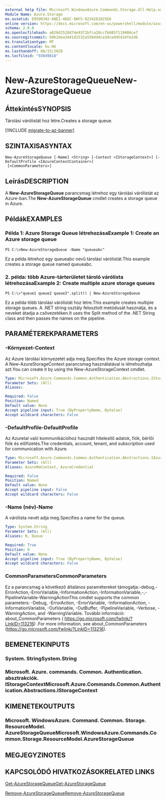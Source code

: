 ```yaml
---
external help file: Microsoft.WindowsAzure.Commands.Storage.dll-Help.xml
Module Name: Azure.Storage
ms.assetid: E9500392-6BE1-46EC-9AF5-9234281025E6
online version: https://docs.microsoft.com/en-us/powershell/module/azure.storage/new-azurestoragequeue
schema: 2.0.0
ms.openlocfilehash: a028d2528d74e9372bfca28ccfb085f119486ce7
ms.sourcegitcommit: b9b2dea3441d1532a5564ddca3dced45424fe2d6
ms.translationtype: MT
ms.contentlocale: hu-HU
ms.lasthandoff: 08/15/2020
ms.locfileid: "93849818"
---
```

# <span data-ttu-id="401a9-101">New-AzureStorageQueue</span><span class="sxs-lookup"><span data-stu-id="401a9-101">New-AzureStorageQueue</span></span>

## <span data-ttu-id="401a9-102">Áttekintés</span><span class="sxs-lookup"><span data-stu-id="401a9-102">SYNOPSIS</span></span>
<span data-ttu-id="401a9-103">Tárolási várólistát hoz létre.</span><span class="sxs-lookup"><span data-stu-id="401a9-103">Creates a storage queue.</span></span>

[!INCLUDE [migrate-to-az-banner](../../includes/migrate-to-az-banner.md)]

## <span data-ttu-id="401a9-104">SZINTAXISA</span><span class="sxs-lookup"><span data-stu-id="401a9-104">SYNTAX</span></span>

```
New-AzureStorageQueue [-Name] <String> [-Context <IStorageContext>] [-DefaultProfile <IAzureContextContainer>]
 [<CommonParameters>]
```

## <span data-ttu-id="401a9-105">Leírás</span><span class="sxs-lookup"><span data-stu-id="401a9-105">DESCRIPTION</span></span>
<span data-ttu-id="401a9-106">A **New-AzureStorageQueue** parancsmag létrehoz egy tárolási várólistát az Azure-ban.</span><span class="sxs-lookup"><span data-stu-id="401a9-106">The **New-AzureStorageQueue** cmdlet creates a storage queue in Azure.</span></span>

## <span data-ttu-id="401a9-107">Példák</span><span class="sxs-lookup"><span data-stu-id="401a9-107">EXAMPLES</span></span>

### <span data-ttu-id="401a9-108">Példa 1: Azure Storage Queue létrehozása</span><span class="sxs-lookup"><span data-stu-id="401a9-108">Example 1: Create an Azure storage queue</span></span>
```
PS C:\>New-AzureStorageQueue -Name "queueabc"
```

<span data-ttu-id="401a9-109">Ez a példa létrehoz egy queueabc nevű tárolási várólistát.</span><span class="sxs-lookup"><span data-stu-id="401a9-109">This example creates a storage queue named queueabc.</span></span>

### <span data-ttu-id="401a9-110">2. példa: több Azure-tárterületet tároló várólista létrehozása</span><span class="sxs-lookup"><span data-stu-id="401a9-110">Example 2: Create multiple azure storage queues</span></span>
```
PS C:\>"queue1 queue2 queue3".split() | New-AzureStorageQueue
```

<span data-ttu-id="401a9-111">Ez a példa több tárolási várólistát hoz létre.</span><span class="sxs-lookup"><span data-stu-id="401a9-111">This example creates multiple storage queues.</span></span>
<span data-ttu-id="401a9-112">A .NET string osztály felosztott metódusát használja, és a neveket átadja a csővezetéken.</span><span class="sxs-lookup"><span data-stu-id="401a9-112">It uses the Split method of the .NET String class and then passes the names on the pipeline.</span></span>

## <span data-ttu-id="401a9-113">PARAMÉTEREK</span><span class="sxs-lookup"><span data-stu-id="401a9-113">PARAMETERS</span></span>

### <span data-ttu-id="401a9-114">-Környezet</span><span class="sxs-lookup"><span data-stu-id="401a9-114">-Context</span></span>
<span data-ttu-id="401a9-115">Az Azure tárolási környezetét adja meg.</span><span class="sxs-lookup"><span data-stu-id="401a9-115">Specifies the Azure storage context.</span></span>
<span data-ttu-id="401a9-116">A New-AzureStorageContext parancsmag használatával is létrehozhatja azt.</span><span class="sxs-lookup"><span data-stu-id="401a9-116">You can create it by using the New-AzureStorageContext cmdlet.</span></span>

```yaml
Type: Microsoft.Azure.Commands.Common.Authentication.Abstractions.IStorageContext
Parameter Sets: (All)
Aliases:

Required: False
Position: Named
Default value: None
Accept pipeline input: True (ByPropertyName, ByValue)
Accept wildcard characters: False
```

### <span data-ttu-id="401a9-117">-DefaultProfile</span><span class="sxs-lookup"><span data-stu-id="401a9-117">-DefaultProfile</span></span>
<span data-ttu-id="401a9-118">Az Azuretal való kommunikációhoz használt hitelesítő adatok, fiók, bérlői fiók és előfizetés.</span><span class="sxs-lookup"><span data-stu-id="401a9-118">The credentials, account, tenant, and subscription used for communication with Azure.</span></span>

```yaml
Type: Microsoft.Azure.Commands.Common.Authentication.Abstractions.IAzureContextContainer
Parameter Sets: (All)
Aliases: AzureRmContext, AzureCredential

Required: False
Position: Named
Default value: None
Accept pipeline input: False
Accept wildcard characters: False
```

### <span data-ttu-id="401a9-119">-Name (név)</span><span class="sxs-lookup"><span data-stu-id="401a9-119">-Name</span></span>
<span data-ttu-id="401a9-120">A várólista nevét adja meg.</span><span class="sxs-lookup"><span data-stu-id="401a9-120">Specifies a name for the queue.</span></span>

```yaml
Type: System.String
Parameter Sets: (All)
Aliases: N, Queue

Required: True
Position: 0
Default value: None
Accept pipeline input: True (ByPropertyName, ByValue)
Accept wildcard characters: False
```

### <span data-ttu-id="401a9-121">CommonParameters</span><span class="sxs-lookup"><span data-stu-id="401a9-121">CommonParameters</span></span>
<span data-ttu-id="401a9-122">Ez a parancsmag a következő általános paramétereket támogatja:-debug,-ErrorAction,-ErrorVariable,-InformationAction,-InformationVariable,-,-PipelineVariable-WarningAction</span><span class="sxs-lookup"><span data-stu-id="401a9-122">This cmdlet supports the common parameters: -Debug, -ErrorAction, -ErrorVariable, -InformationAction, -InformationVariable, -OutVariable, -OutBuffer, -PipelineVariable, -Verbose, -WarningAction, and -WarningVariable.</span></span> <span data-ttu-id="401a9-123">További információ: about_CommonParameters ( https://go.microsoft.com/fwlink/?LinkID=113216) .</span><span class="sxs-lookup"><span data-stu-id="401a9-123">For more information, see about_CommonParameters (https://go.microsoft.com/fwlink/?LinkID=113216).</span></span>

## <span data-ttu-id="401a9-124">BEMENETEK</span><span class="sxs-lookup"><span data-stu-id="401a9-124">INPUTS</span></span>

### <span data-ttu-id="401a9-125">System. String</span><span class="sxs-lookup"><span data-stu-id="401a9-125">System.String</span></span>

### <span data-ttu-id="401a9-126">Microsoft. Azure. commands. Common. Authentication. absztrakciók. IStorageContext</span><span class="sxs-lookup"><span data-stu-id="401a9-126">Microsoft.Azure.Commands.Common.Authentication.Abstractions.IStorageContext</span></span>

## <span data-ttu-id="401a9-127">KIMENETEK</span><span class="sxs-lookup"><span data-stu-id="401a9-127">OUTPUTS</span></span>

### <span data-ttu-id="401a9-128">Microsoft. WindowsAzure. Command. Common. Storage. ResourceModel. AzureStorageQueue</span><span class="sxs-lookup"><span data-stu-id="401a9-128">Microsoft.WindowsAzure.Commands.Common.Storage.ResourceModel.AzureStorageQueue</span></span>

## <span data-ttu-id="401a9-129">MEGJEGYZI</span><span class="sxs-lookup"><span data-stu-id="401a9-129">NOTES</span></span>

## <span data-ttu-id="401a9-130">KAPCSOLÓDÓ HIVATKOZÁSOK</span><span class="sxs-lookup"><span data-stu-id="401a9-130">RELATED LINKS</span></span>

[<span data-ttu-id="401a9-131">Get-AzureStorageQueue</span><span class="sxs-lookup"><span data-stu-id="401a9-131">Get-AzureStorageQueue</span></span>](./Get-AzureStorageQueue.md)

[<span data-ttu-id="401a9-132">Remove-AzureStorageQueue</span><span class="sxs-lookup"><span data-stu-id="401a9-132">Remove-AzureStorageQueue</span></span>](./Remove-AzureStorageQueue.md)


